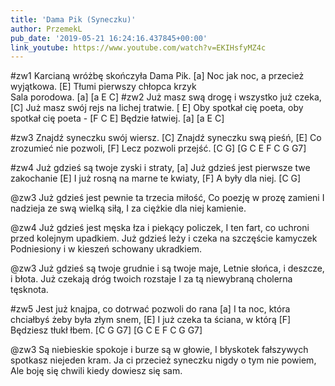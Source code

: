 ```yaml
---
title: 'Dama Pik (Syneczku)'
author: PrzemekL
pub_date: '2019-05-21 16:24:16.437845+00:00'
link_youtube: https://www.youtube.com/watch?v=EKIHsfyMZ4c
---
```


#zw1
Karcianą wróżbę skończyła Dama Pik. [a]
Noc jak noc, a przecież wyjątkowa. [E]
Tłumi pierwszy chłopca krzyk	
Sala porodowa. [a]
[a E C]
#zw2
Już masz swą drogę i wszystko już czeka, [C]
Już masz swój rejs na lichej tratwie. [	E]
Oby spotkał cię poeta, oby spotkał cię poeta - [F C E]
Będzie łatwiej. [a]
[a E C]

#zw3
Znajdź syneczku swój wiersz. [C]
Znajdź syneczku swą pieśń, [E]
Co zrozumieć nie pozwoli, [F]
Lecz pozwoli przejść. [C G]
[G C E F C G G7]

#zw4
Już gdzieś są twoje zyski i straty, [a]
Już gdzieś jest pierwsze twe zakochanie [E]
I już rosną na marne te kwiaty, [F]
A były dla niej. [C G]

@zw3
Już gdzieś jest pewnie ta trzecia miłość,
Co poezję w prozę zamieni
I nadzieja ze swą wielką siłą,
I za ciężkie dla niej kamienie.

@zw4
Już gdzieś jest męska łza i piekący policzek,
I ten fart, co uchroni przed kolejnym upadkiem.
Już gdzieś leży i czeka na szczęście kamyczek	
Podniesiony i w kieszeń schowany ukradkiem.

@zw3
Już gdzieś są twoje grudnie i są twoje maje,
Letnie słońca, i deszcze, i błota.
Już czekają dróg twoich rozstaje
I za tą niewybraną cholerna tęsknota.

#zw5
Jest już knajpa, co dotrwać pozwoli do rana [a]
I ta noc, która chciałbyś żeby była złym snem, [E]
I już czeka ta ściana, w którą [F]
Będziesz tłukł łbem. [C G G7]
[G C E F C G G7]

@zw3
Są niebieskie spokoje i burze są w głowie,
I błyskotek fałszywych spotkasz niejeden kram.
Ja ci przecież syneczku nigdy o tym nie powiem,
Ale boję się chwili kiedy dowiesz się sam.